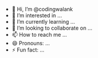 - 👋 Hi, I’m @codingwalank
- 👀 I’m interested in ...
- 🌱 I’m currently learning ...
- 💞️ I’m looking to collaborate on ...
- 📫 How to reach me ...
- 😄 Pronouns: ...
- ⚡ Fun fact: ...

<!---
codingwalank/codingwalank is a ✨ special ✨ repository because its `README.md` (this file) appears on your GitHub profile.
You can click the Preview link to take a look at your changes.
--->
